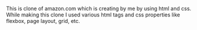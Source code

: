 This is clone of amazon.com which is creating by me by using html and css. While making this clone I used various html tags and css properties like flexbox, page layout, grid, etc.
